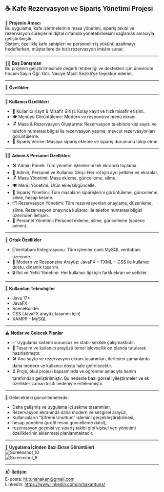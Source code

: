 ☕ **Kafe Rezervasyon ve Sipariş Yönetimi Projesi** 
---

🎯 **Projenin Amacı**  
Bu uygulama, kafe işletmelerinin masa yönetimi, sipariş takibi ve rezervasyon süreçlerini dijital ortamda yönetebilmesini sağlamak amacıyla geliştirilmiştir.  
Sistem; özellikle kafe sahipleri ve personelin iş yükünü azaltmayı hedeflerken, müşterilere de hızlı rezervasyon imkânı sunar.

---

👨‍🏫 **Baş Danışman**  
Bu projenin geliştirilmesinde değerli rehberliği ve destekleri için üniversite hocam Sayın Öğr. Gör. Naciye Macit Sezikli’ye teşekkür ederim.

---

🚀 **Özellikler**

---

👤 **Kullanıcı Özellikleri**  
- 📝 Kullanıcı Kayıt & Misafir Girişi: Kolay kayıt ve hızlı misafir erişimi.  
- 🍽️ Menüyü Görüntüleme: Modern ve responsive menü ekranı.  
- 🪑 Masa & Rezervasyon Oluşturma: Rezervasyon talebinde kişi sayısı ve telefon numarası bilgisi ile rezervasyon yapma, mevcut rezervasyonları görüntüleme.  
- 🛒 Sipariş Verme: Masaya sipariş ekleme ve sipariş durumunu takip etme.

---

👨‍💼 **Admin & Personel Özellikleri**  
- 🛠️ Admin Paneli: Tüm yönetim işlemlerini tek ekranda toplama.  
- 👤 Admin, Personel ve Kullanıcı Girişi: Her rol için ayrı yetkiler ve ekranlar.  
- 🪑 Masa Yönetimi: Masa ekleme, güncelleme, silme.  
- 🍽️ Menü Yönetimi: Ürün ekle/sil/güncelle.  
- 🛒 Sipariş Yönetimi: Tüm masaların siparişlerini görüntüleme, güncelleme, silme, hesap kesme.  
- 🗂️ Rezervasyon Yönetimi: Tüm rezervasyonları onaylama, düzenleme, silme. Rezervasyon onayında kullanıcı ile telefon numarası bilgisi üzerinden iletişim.  
- 👥 Personel Yönetimi: Personel ekleme, silme, güncelleme (sadece admin).  

---

💾 **Ortak Özellikler**  
- 🗄️Veritabanı Entegrasyonu: Tüm işlemler canlı MySQL veritabanı üzerinde.  
- 🎨 Modern ve Responsive Arayüz: JavaFX + FXML + CSS ile kullanıcı dostu, dinamik tasarım.  
- 🔒 Rol ve Yetki Yönetimi: Her kullanıcı tipi için farklı ekran ve yetkiler.

---

🛜 **Kullanılan Teknolojiler**  
- Java 17+  
- JavaFX   
- SceneBuilder  
- CSS (JavaFX arayüz tasarımı için)  
- XAMPP - MySQL

---

⚠️ **Notlar ve Gelecek Planlar**  
- ✅ Uygulama sistemi sorunsuz ve stabil şekilde çalışmaktadır.  
- 🎨 Tasarım ve kullanıcı arayüzü temel işlevsellik ön planda tutularak hazırlanmıştır.  
- 🛠️ Ana sayfa ve rezervasyon ekranı tasarımları, ilerleyen zamanlarda daha modern ve kullanıcı dostu hale getirilecektir.  
- ⏳ Proje, okul projesi kapsamında ve öğrenme amacıyla benim tarafımdan geliştirilmiştir. Bu nedenle bazı görsel iyileştirmeler ve ek özellikler zaman kısıtı nedeniyle ertelenmiştir.

---

🔮 Gelecekteki güncellemelerde:
- Daha gelişmiş ve uygulama içi sekme tasarımları,
- Rezervasyon ekranında daha modern ve sezgisel arayüz,
- Kullanıcıların “Şifremi Unuttum” işlemini gerçekleştirebilmesi,
- hesap yönetimi (profil resmi güncelleme dahil),
- rezervasyon geçmişi ve sipariş takibi gibi kişisel veri yönetimi özelliklerinin eklenmesi planlanmaktadır.

---

📸 **Uygulama İçinden Bazı Ekran Görüntüleri**  
![Screenshot_10](https://github.com/user-attachments/assets/1720c8a8-ecc0-44c1-b50a-c1e365a9ecd0)  
![Screenshot_8](https://github.com/user-attachments/assets/93060cd0-2bfc-4d96-a69a-715a4af29a0f)

---

📬 **İletişim**  
E-posta: ht.tunahakan@gmail.com  
LinkedIn: https://www.linkedin.com/in/hakantuna/ 
